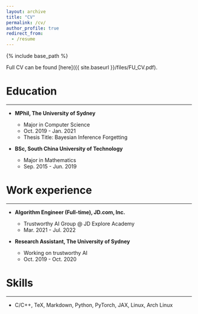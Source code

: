 ```yaml
---
layout: archive
title: "CV"
permalink: /cv/
author_profile: true
redirect_from:
  - /resume
---
```



{% include base_path %}

Full CV can be found [here]({{ site.baseurl }}/files/FU_CV.pdf).


# Education
---
* **MPhil, The University of Sydney**
  * Major in Computer Science
  * Oct. 2019 - Jan. 2021
  * Thesis Title: Bayesian Inference Forgetting

* **BSc, South China University of Technology**
  * Major in Mathematics
  * Sep. 2015 - Jun. 2019


# Work experience
---
* **Algorithm Engineer (Full-time), JD.com, Inc.**
  * Trustworthy AI Group @ JD Explore Academy
  * Mar. 2021 - Jul. 2022

* **Research Assistant, The University of Sydney**
  * Working on trustworthy AI
  * Oct. 2019 - Oct. 2020

  
# Skills
---
* C/C++, TeX, Markdown, Python, PyTorch, JAX, Linux, Arch Linux


<!--
Publications
======
  <ul>{% for post in site.publications %}
    {% include archive-single-cv.html %}
  {% endfor %}</ul>
  
Talks
======
  <ul>{% for post in site.talks %}
    {% include archive-single-talk-cv.html %}
  {% endfor %}</ul>
  
Teaching
======
  <ul>{% for post in site.teaching %}
    {% include archive-single-cv.html %}
  {% endfor %}</ul>
  
Service and leadership
======
* Currently signed in to 43 different slack teams
-->
